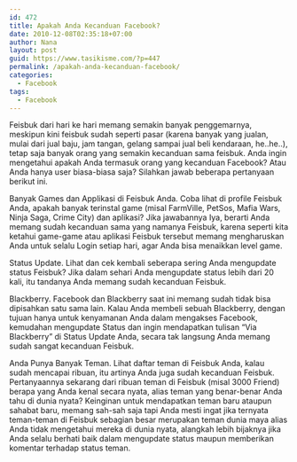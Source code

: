```yaml
---
id: 472
title: Apakah Anda Kecanduan Facebook?
date: 2010-12-08T02:35:18+07:00
author: Nana
layout: post
guid: https://www.tasikisme.com/?p=447
permalink: /apakah-anda-kecanduan-facebook/
categories:
  - Facebook
tags:
  - Facebook
---
```

Feisbuk dari hari ke hari memang semakin banyak penggemarnya, meskipun kini feisbuk sudah seperti pasar (karena banyak yang jualan, mulai dari jual baju, jam tangan, gelang sampai jual beli kendaraan, he..he..), tetap saja banyak orang yang semakin kecanduan sama feisbuk. Anda ingin mengetahui apakah Anda termasuk orang yang kecanduan Facebook? Atau Anda hanya user biasa-biasa saja? Silahkan jawab beberapa pertanyaan berikut ini.

Banyak Games dan Applikasi di Feisbuk Anda. Coba lihat di profile Feisbuk Anda, apakah banyak terinstal game (misal FarmVille, PetSos, Mafia Wars, Ninja Saga, Crime City) dan aplikasi? Jika jawabannya Iya, berarti Anda memang sudah kecanduan sama yang namanya Feisbuk, karena seperti kita ketahui game-game atau aplikasi Feisbuk tersebut memang mengharuskan Anda untuk selalu Login setiap hari, agar Anda bisa menaikkan level game.

Status Update. Lihat dan cek kembali seberapa sering Anda mengupdate status Feisbuk? Jika dalam sehari Anda mengupdate status lebih dari 20 kali, itu tandanya Anda memang sudah kecanduan Feisbuk.

Blackberry. Facebook dan Blackberry saat ini memang sudah tidak bisa dipisahkan satu sama lain. Kalau Anda membeli sebuah Blackberry, dengan tujuan hanya untuk kenyamanan Anda dalam mengakses Facebook, kemudahan mengupdate Status dan ingin mendapatkan tulisan “Via Blackberry” di Status Update Anda, secara tak langsung Anda memang sudah sangat kecanduan Feisbuk.

Anda Punya Banyak Teman. Lihat daftar teman di Feisbuk Anda, kalau sudah mencapai ribuan, itu artinya Anda juga sudah kecanduan Feisbuk. Pertanyaannya sekarang dari ribuan teman di Feisbuk (misal 3000 Friend) berapa yang Anda kenal secara nyata, alias teman yang benar-benar Anda tahu di dunia nyata? Keinginan untuk mendapatkan teman baru ataupun sahabat baru, memang sah-sah saja tapi Anda mesti ingat jika ternyata teman-teman di Feisbuk sebagian besar merupakan teman dunia maya alias Anda tidak mengetahui mereka di dunia nyata, alangkah lebih bijaknya jika Anda selalu berhati baik dalam mengupdate status maupun memberikan komentar terhadap status teman.